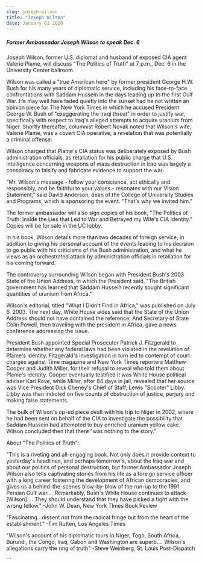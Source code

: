 ```yaml
---
slug: joseph-wilson
title: "Joseph Wilson"
date: January 01 2020
---
```


 
<h5>Former Ambassador Joseph Wilson to speak Dec. 6</h5>
<p>
  Joseph Wilson, former U.S. diplomat and husband of exposed CIA agent Valerie
  Plame, will discuss "The Politics of Truth" at 7 p.m., Dec. 6 in the
  University Center ballroom.
</p>
<p>
  Wilson was called a "true American hero" by former president George H.W. Bush
  for his many years of diplomatic service, including his face-to-face
  confrontations with Saddam Hussein in the days leading up to the first Gulf
  War. He may well have faded quietly into the sunset had he not written an
  opinion piece for The New York Times in which he accused President George W.
  Bush of "exaggerating the Iraqi threat" in order to justify war, specifically
  with respect to Iraq's alleged attempts to acquire uranium from Niger. Shortly
  thereafter, columnist Robert Novak noted that Wilson's wife, Valerie Plame,
  was a covert CIA operative, a revelation that was potentially a criminal
  offense.
</p>
<p>
  Wilson charged that Plame's CIA status was deliberately exposed by Bush
  administration officials, as retaliation for his public charge that U.S.
  intelligence concerning weapons of mass destruction in Iraq was largely a
  conspiracy to falsify and fabricate evidence to support the war.
</p>
<p>
  "Mr. Wilson's message - follow your conscience, act ethically and responsibly,
  and be faithful to your values - resonates with our Vision Statement," said
  David Anderson, dean of the College of University Studies and Programs, which
  is sponsoring the event. "That's why we invited him."
</p>
<p>
  The former ambassador will also sign copies of his book, "The Politics of
  Truth: Inside the Lies that Led to War and Betrayed my Wife's CIA Identity."
  Copies will be for sale in the UC lobby.
</p>
<p>
  In his book, Wilson details more than two decades of foreign service, in
  addition to giving his personal account of the events leading to his decision
  to go public with his criticisms of the Bush administration, and what he views
  as an orchestrated attack by administration officials in retaliation for his
  coming forward.
</p>
<p>
  The controversy surrounding Wilson began with President Bush's 2003 State of
  the Union Address, in which the President said, "The British government has
  learned that Saddam Hussein recently sought significant quantities of uranium
  from Africa."
</p>
<p>
  Wilson's editorial, titled "What I Didn't Find in Africa," was published on
  July 6, 2003. The next day, White House aides said that the State of the Union
  Address should not have contained the reference. And Secretary of State Colin
  Powell, then traveling with the president in Africa, gave a news conference
  addressing the issue.
</p>
<p>
  President Bush appointed Special Prosecutor Patrick J. Fitzgerald to determine
  whether any federal laws had been violated in the revelation of Plame's
  identity. Fitzgerald's investigation in turn led to contempt of court charges
  against Time magazine and New York Times reporters Matthew Cooper and Judith
  Miller, for their refusal to reveal who told them about Plame's identity.
  Cooper eventually testified it was White House political adviser Karl Rove,
  while Miller, after 84 days in jail, revealed that her source was Vice
  President Dick Cheney's Chief of Staff, Lewis "Scooter" Libby. Libby was then
  indicted on five counts of obstruction of justice, perjury and making false
  statements.
</p>
<p>
  The bulk of Wilson's op-ed piece dealt with his trip to Niger in 2002, where
  he had been sent on behalf of the CIA to investigate the possibility that
  Saddam Hussein had attempted to buy enriched uranium yellow cake. Wilson
  concluded then that there "was nothing to the story."
</p>
<p>About "The Politics of Truth":</p>
<p>
  "This is a riveting and all-engaging book. Not only does it provide context to
  yesterday's headlines, and perhaps tomorrow's, about the Iraq war and about
  our politics of personal destruction, but former Ambassador Joseph Wilson also
  tells captivating stories from his life as a foreign service officer with a
  long career fostering the development of African democracies, and gives us a
  behind-the-scenes blow-by-blow of the run-up to the 1991 Persian Gulf war....
  Remarkably, Bush's White House continues to attack [Wilson].... They should
  understand that they have picked a fight with the wrong fellow." -John W.
  Dean, New York TImes Book Review
</p>
<p>
  "Fascinating...dissent not from the radical fringe but from the heart of the
  establishment." -Tim Rutten, Los Angeles Times
</p>
<p>
  "Wilson's account of his diplomatic tours in Niger, Togo, South Africa,
  Burundi, the Congo, Iraq, Gabon and Washington are superb.... Wilson's
  allegations carry the ring of truth" -Steve Weinberg, St. Louis Post-Dispatch
</p>
```
